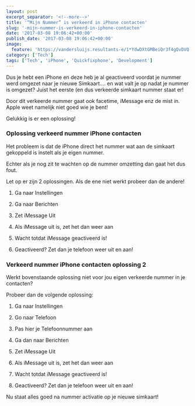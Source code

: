```yaml
---
layout: post
excerpt_separator: '<!--more-->'
title: '“Mijn Nummer” is verkeerd in iPhone contacten'
slug: '-mijn-nummer-is-verkeerd-in-iphone-contacten'
date: '2017-03-08 19:06:42+00:00'
publish_date: '2017-03-08 19:06:42+00:00'
image:
  feature: 'https://vandersluijs.resultants-e/1*YdwDXtGMBeiQr3f4gQvDVQ.jpeg'
category: ['Tech']
tags: ['Tech', 'iPhone', 'Quickfixphone', 'Development']
---
```

Dus je hebt een iPhone en deze heb je al geactiveerd voordat je nummer werd
omgezet naar je nieuwe Simkaart…. en wat valt je op nadat je nummer is
omgezet? Juist het eerste (en dus verkeerde simkaart nummer staat er!
<!--more-->
Door dit verkeerde nummer gaat ook facetime, iMessage enz de mist in. Apple
weet namelijk niet goed wie je bent!

Gelukkig is er een oplossing!

### Oplossing verkeerd nummer iPhone contacten

Het probleem is dat de iPhone direct het nummer wat aan de simkaart gekoppeld
is instelt als je eigen nummer.

Echter als je nog zit te wachten op de nummer omzetting dan gaat het dus fout.

Let op er zijn 2 oplossingen. Als de ene niet werkt probeer dan de andere!

1) Ga naar Instellingen

2) Ga naar Berichten

3) Zet iMessage Uit

4) Als iMessage uit is, zet het dan weer aan

5) Wacht totdat iMessage geactiveerd is!

6) Geactiveerd? Zet dan je telefoon weer uit en aan!

### Verkeerd nummer iPhone contacten oplossing 2

Werkt bovenstaande oplossing niet voor jou eigen verkeerde nummer in je
contacten?

Probeer dan de volgende oplossing:

1) Ga naar Instellingen

2) Go naar Telefoon

3) Pas hier je Telefoonnummer aan

4) Ga dan naar Berichten

5) Zet iMessage Uit

6) Als iMessage uit is, zet het dan weer aan

7) Wacht totdat iMessage geactiveerd is!

8) Geactiveerd? Zet dan je telefoon weer uit en aan!

Nu staat alles goed na nummer activatie op je nieuwe simkaart!

